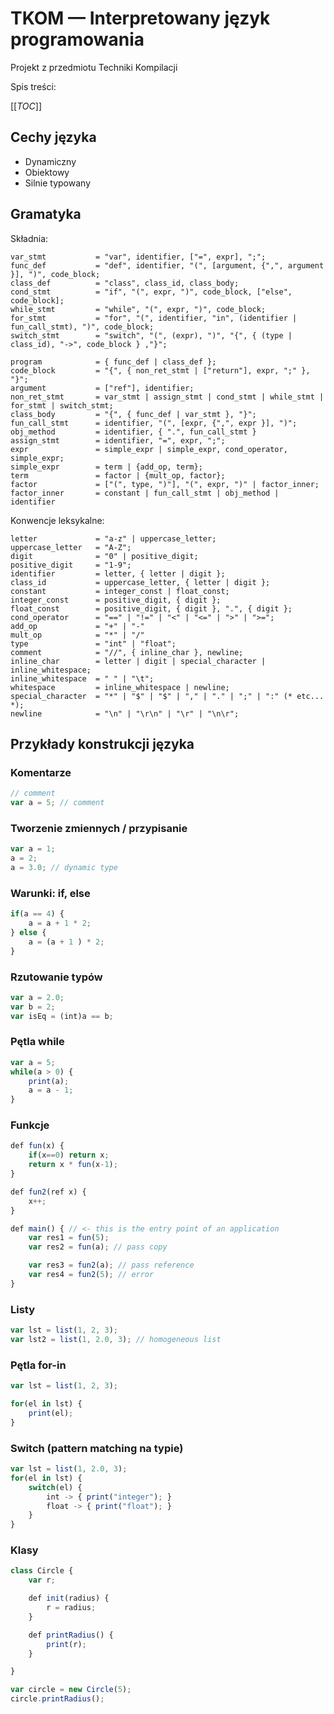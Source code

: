 # TKOM — Interpretowany język programowania

Projekt z przedmiotu Techniki Kompilacji

Spis treści:

[[_TOC_]]

## Cechy języka

* Dynamiczny
* Obiektowy
* Silnie typowany

## Gramatyka

Składnia:

```
var_stmt           = "var", identifier, ["=", expr], ";";
func_def           = "def", identifier, "(", [argument, {",", argument }], ")", code_block;
class_def          = "class", class_id, class_body;
cond_stmt          = "if", "(", expr, ")", code_block, ["else", code_block];
while_stmt         = "while", "(", expr, ")", code_block;
for_stmt           = "for", "(", identifier, "in", (identifier | fun_call_stmt), ")", code_block;
switch_stmt        = "switch", "(", (expr), ")", "{", { (type | class_id), "->", code_block } ,"}";

program            = { func_def | class_def };
code_block         = "{", { non_ret_stmt | ["return"], expr, ";" }, "}";
argument           = ["ref"], identifier;
non_ret_stmt       = var_stmt | assign_stmt | cond_stmt | while_stmt | for_stmt | switch_stmt;
class_body         = "{", { func_def | var_stmt }, "}";
fun_call_stmt      = identifier, "(", [expr, {",", expr }], ")";
obj_method         = identifier, { ".", fun_call_stmt }
assign_stmt        = identifier, "=", expr, ";";
expr               = simple_expr | simple_expr, cond_operator, simple_expr;
simple_expr        = term | {add_op, term};
term               = factor | {mult_op, factor};
factor             = ["(", type, ")"], "(", expr, ")" | factor_inner;
factor_inner       = constant | fun_call_stmt | obj_method | identifier
```

Konwencje leksykalne:

```
letter             = "a-z" | uppercase_letter;
uppercase_letter   = "A-Z";
digit              = "0" | positive_digit;
positive_digit     = "1-9";
identifier         = letter, { letter | digit };
class_id           = uppercase_letter, { letter | digit };
constant           = integer_const | float_const;
integer_const      = positive_digit, { digit };
float_const        = positive_digit, { digit }, ".", { digit };
cond_operator      = "==" | "!=" | "<" | "<=" | ">" | ">=";
add_op             = "+" | "-"
mult_op            = "*" | "/"
type               = "int" | "float";
comment            = "//", { inline_char }, newline;
inline_char        = letter | digit | special_character | inline_whitespace;
inline_whitespace  = " " | "\t";
whitespace         = inline_whitespace | newline;
special_character  = "*" | "$" | "$" | "," | "." | ";" | ":" (* etc... *);
newline            = "\n" | "\r\n" | "\r" | "\n\r";
```

## Przykłady konstrukcji języka

### Komentarze

```js
// comment
var a = 5; // comment
```

### Tworzenie zmiennych / przypisanie

```js
var a = 1;
a = 2;
a = 3.0; // dynamic type
```

### Warunki: if, else

```js
if(a == 4) {
    a = a + 1 * 2;
} else {
    a = (a + 1 ) * 2;
}
```

### Rzutowanie typów

```js
var a = 2.0;
var b = 2;
var isEq = (int)a == b;
```

### Pętla while

```js
var a = 5;
while(a > 0) {
    print(a);
    a = a - 1;
}
```

### Funkcje

```js
def fun(x) {
    if(x==0) return x;
    return x * fun(x-1);
}

def fun2(ref x) {
    x++;
}

def main() { // <- this is the entry point of an application
    var res1 = fun(5);
    var res2 = fun(a); // pass copy

    var res3 = fun2(a); // pass reference
    var res4 = fun2(5); // error
}

```

### Listy

```js
var lst = list(1, 2, 3);
var lst2 = list(1, 2.0, 3); // homogeneous list
```

### Pętla for-in

```js
var lst = list(1, 2, 3);

for(el in lst) {
    print(el);
}
```

### Switch (pattern matching na typie)

```js
var lst = list(1, 2.0, 3);
for(el in lst) {
    switch(el) {
        int -> { print("integer"); }
        float -> { print("float"); }
    }
}
```

### Klasy

```js
class Circle {
    var r;

    def init(radius) {
        r = radius;
    }

    def printRadius() {
        print(r);
    }

}

var circle = new Circle(5);
circle.printRadius();
```
